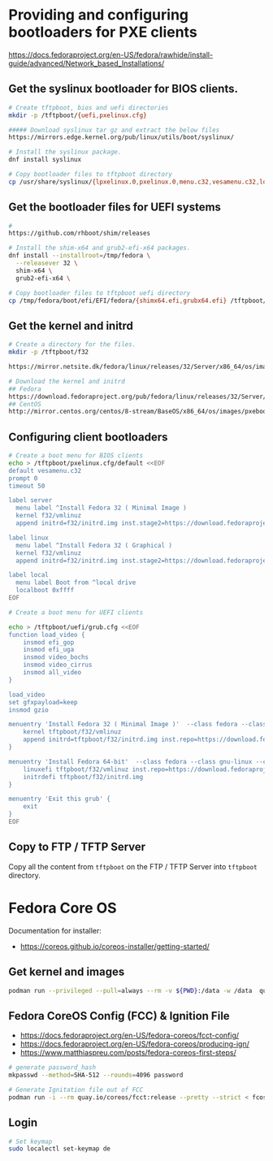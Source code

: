 

# Providing and configuring bootloaders for PXE clients
https://docs.fedoraproject.org/en-US/fedora/rawhide/install-guide/advanced/Network_based_Installations/

## Get the syslinux bootloader for BIOS clients.
```bash
# Create tftpboot, bios and uefi directories
mkdir -p /tftpboot/{uefi,pxelinux.cfg}

##### Download syslinux tar gz and extract the below files
https://mirrors.edge.kernel.org/pub/linux/utils/boot/syslinux/

# Install the syslinux package.
dnf install syslinux

# Copy bootloader files to tftpboot directory
cp /usr/share/syslinux/{lpxelinux.0,pxelinux.0,menu.c32,vesamenu.c32,ldlinux.c32,libcom32.c32,libutil.c32} /tftpboot/
```

## Get the bootloader files for UEFI systems
```bash
#
https://github.com/rhboot/shim/releases

# Install the shim-x64 and grub2-efi-x64 packages.
dnf install --installroot=/tmp/fedora \
  --releasever 32 \
  shim-x64 \
  grub2-efi-x64 \

# Copy bootloader files to tftpboot uefi directory
cp /tmp/fedora/boot/efi/EFI/fedora/{shimx64.efi,grubx64.efi} /tftpboot/uefi/
```

## Get the kernel and initrd

```bash
# Create a directory for the files.
mkdir -p /tftpboot/f32

https://mirror.netsite.dk/fedora/linux/releases/32/Server/x86_64/os/images/pxeboot/

# Download the kernel and initrd
## Fedora
https://download.fedoraproject.org/pub/fedora/linux/releases/32/Server/x86_64/os/images/pxeboot/
## CentOS
http://mirror.centos.org/centos/8-stream/BaseOS/x86_64/os/images/pxeboot/


```

## Configuring client bootloaders
```bash
# Create a boot menu for BIOS clients
echo > /tftpboot/pxelinux.cfg/default <<EOF
default vesamenu.c32
prompt 0
timeout 50

label server
  menu label ^Install Fedora 32 ( Minimal Image )
  kernel f32/vmlinuz
  append initrd=f32/initrd.img inst.stage2=https://download.fedoraproject.org/pub/fedora/linux/releases/32/Server/x86_64/os/ ip=dhcp ks=ftp://10.133.250.202/tftpboot/f32/kickstart.cfg

label linux
  menu label ^Install Fedora 32 ( Graphical )
  kernel f32/vmlinuz
  append initrd=f32/initrd.img inst.stage2=https://download.fedoraproject.org/pub/fedora/linux/releases/32/Server/x86_64/os/ ip=dhcp

label local
  menu label Boot from ^local drive
  localboot 0xffff
EOF

# Create a boot menu for UEFI clients

echo > /tftpboot/uefi/grub.cfg <<EOF
function load_video {
	insmod efi_gop
	insmod efi_uga
	insmod video_bochs
	insmod video_cirrus
	insmod all_video
}

load_video
set gfxpayload=keep
insmod gzio

menuentry 'Install Fedora 32 ( Minimal Image )'  --class fedora --class gnu-linux --class gnu --class os {
	kernel tftpboot/f32/vmlinuz
	append initrd=tftpboot/f32/initrd.img inst.repo=https://download.fedoraproject.org/pub/fedora/linux/releases/32/Server/x86_64/os/ ip=dhcp ks=ftp://10.133.250.202/tftpboot/f32/kickstart.cfg
}

menuentry 'Install Fedora 64-bit'  --class fedora --class gnu-linux --class gnu --class os {
	linuxefi tftpboot/f32/vmlinuz inst.repo=https://download.fedoraproject.org/pub/fedora/linux/releases/32/Server/x86_64/os/ ip=dhcp
	initrdefi tftpboot/f32/initrd.img
}

menuentry 'Exit this grub' {
	exit
}
EOF

```

## Copy to FTP / TFTP Server
Copy all the content from `tftpboot` on the FTP / TFTP Server into `tftpboot` directory.

# Fedora Core OS
Documentation for installer:
- https://coreos.github.io/coreos-installer/getting-started/

## Get kernel and images
```bash
podman run --privileged --pull=always --rm -v ${PWD}:/data -w /data  quay.io/coreos/coreos-installer:release download -f pxe
```

## Fedora CoreOS Config (FCC) & Ignition File
- https://docs.fedoraproject.org/en-US/fedora-coreos/fcct-config/
- https://docs.fedoraproject.org/en-US/fedora-coreos/producing-ign/
- https://www.matthiaspreu.com/posts/fedora-coreos-first-steps/

```bash
# generate password_hash
mkpasswd --method=SHA-512 --rounds=4096 password

# Generate Ignitation file out of FCC
podman run -i --rm quay.io/coreos/fcct:release --pretty --strict < fcos.fcc > fcos.ign
```

## Login
```bash
# Set keymap
sudo localectl set-keymap de

```